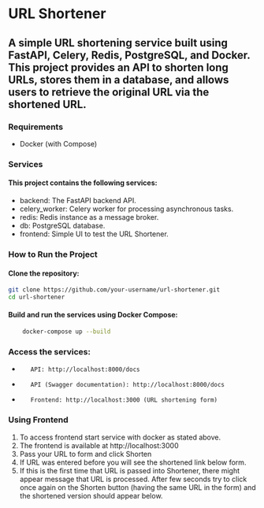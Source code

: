 # URL Shortener

## A simple URL shortening service built using FastAPI, Celery, Redis, PostgreSQL, and Docker. This project provides an API to shorten long URLs, stores them in a database, and allows users to retrieve the original URL via the shortened URL.

### Requirements

- Docker (with Compose)

### Services

#### This project contains the following services:

- backend: The FastAPI backend API.
- celery_worker: Celery worker for processing asynchronous tasks.
- redis: Redis instance as a message broker.
- db: PostgreSQL database.
- frontend: Simple UI to test the URL Shortener.

### How to Run the Project

#### Clone the repository:

```bash
git clone https://github.com/your-username/url-shortener.git
cd url-shortener
```

#### Build and run the services using Docker Compose:

```bash
    docker-compose up --build
```

### Access the services:

-        API: http://localhost:8000/docs
-        API (Swagger documentation): http://localhost:8000/docs
-        Frontend: http://localhost:3000 (URL shortening form)

### Using Frontend
1. To access frontend start service with docker as stated above.
2. The frontend is available at http://localhost:3000
3. Pass your URL to form and click Shorten
4. If URL was entered before you will see the shortened link below form.
5. If this is the first time that URL is passed into Shortener, there might appear message that URL is processed. After few seconds try to click once again on the Shorten button (having the same URL in the form) and the shortened version should appear below.
